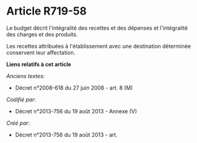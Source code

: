 # Article R719-58

Le budget décrit l'intégralité des recettes et des dépenses et l'intégralité des charges et des produits.

Les recettes attribuées à l'établissement avec une destination déterminée conservent leur affectation.

**Liens relatifs à cet article**

_Anciens textes_:

  - Décret n°2008-618 du 27 juin 2008 - art. 8 (M)

_Codifié par_:

  - Décret n°2013-756 du 19 août 2013 -  Annexe (V)

_Créé par_:

  - Décret n°2013-756 du 19 août 2013 - art.
